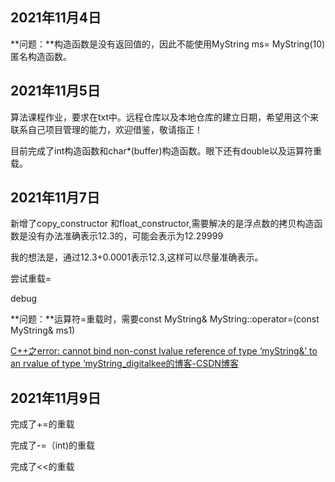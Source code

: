 ## 2021年11月4日

**问题：**构造函数是没有返回值的，因此不能使用MyString ms= MyString(10)匿名构造函数。

## 2021年11月5日

算法课程作业，要求在txt中。远程仓库以及本地仓库的建立日期，希望用这个来联系自己项目管理的能力，欢迎借鉴，敬请指正！

目前完成了int构造函数和char*(buffer)构造函数。眼下还有double以及运算符重载。

## 2021年11月7日

新增了copy_constructor 和float_constructor,需要解决的是浮点数的拷贝构造函数是没有办法准确表示12.3的，可能会表示为12.29999

我的想法是，通过12.3+0.0001表示12.3,这样可以尽量准确表示。

尝试重载=

debug



**问题：**运算符=重载时，需要const		MyString& MyString::operator=(const MyString& ms1)

[C++之error: cannot bind non-const lvalue reference of type ‘myString&’ to an rvalue of type ‘myString_digitalkee的博客-CSDN博客](https://blog.csdn.net/digitalkee/article/details/105092400)

## 2021年11月9日

完成了+=的重载

完成了-=（int)的重载

完成了<<的重载
